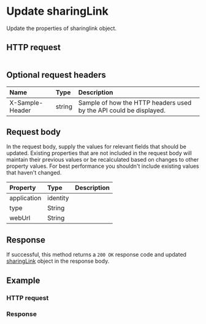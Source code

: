 # Update sharingLink

Update the properties of sharinglink object.
## HTTP request
```http

```

## Optional request headers
| Name       | Type | Description|
|:-----------|:------|:----------|
| X-Sample-Header  | string  | Sample of how the HTTP headers used by the API could be displayed.|

## Request body
In the request body, supply the values for relevant fields that should be updated. Existing properties that are not included in the request body will maintain their previous values or be recalculated based on changes to other property values. For best performance you shouldn't include existing values that haven't changed.

| Property	   | Type	|Description|
|:---------------|:--------|:----------|
|application|identity||
|type|String||
|webUrl|String||

## Response
If successful, this method returns a `200 OK` response code and updated [sharingLink](../resources/sharinglink.md) object in the response body.
## Example
### HTTP request
### Response
